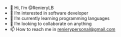 - 👋 Hi, I’m @RenieryLB
- 👀 I’m interested in software developer
- 🌱 I’m currently learning programming languages
- 💞️ I’m looking to collaborate on anything
- 📫 How to reach me in renierypersonal@gmail.com

<!---
RenieryLB/RenieryLB is a ✨ special ✨ repository because its `README.md` (this file) appears on your GitHub profile.
You can click the Preview link to take a look at your changes.
--->
